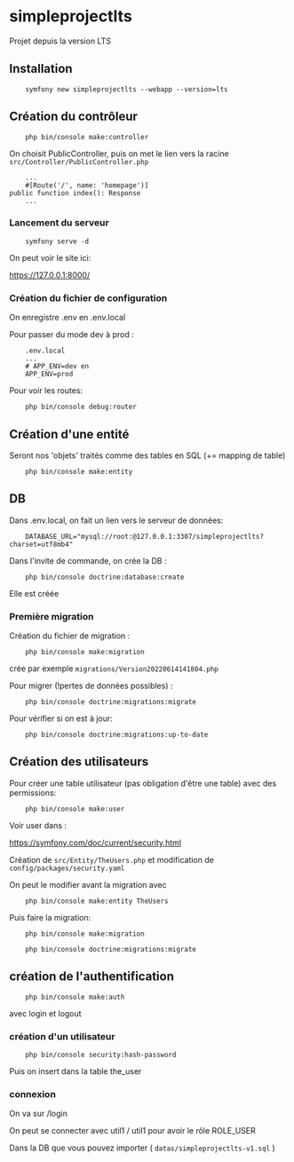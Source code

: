 # simpleprojectlts


Projet depuis la version LTS

## Installation

        symfony new simpleprojectlts --webapp --version=lts

## Création du contrôleur

        php bin/console make:controller

On choisit PublicController, puis on met le lien vers la racine `src/Controller/PublicController.php`

        ...
        #[Route('/', name: 'homepage')]
    public function index(): Response
        ...

### Lancement du serveur

        symfony serve -d

On peut voir le site ici: 

https://127.0.0.1:8000/

### Création du fichier de configuration

On enregistre .env en .env.local

Pour passer du mode dev à prod :

        .env.local
        ...
        # APP_ENV=dev en
        APP_ENV=prod

Pour voir les routes:

        php bin/console debug:router

## Création d'une entité

Seront nos 'objets' traités comme des tables en SQL (+= mapping de table)

        php bin/console make:entity

## DB

Dans .env.local, on fait un lien vers le serveur de données:

        DATABASE_URL="mysql://root:@127.0.0.1:3307/simpleprojectlts?charset=utf8mb4"

Dans l'invite de commande, on crée la DB : 

        php bin/console doctrine:database:create

Elle est créée

### Première migration

Création du fichier de migration :

        php bin/console make:migration

crée par exemple `migrations/Version20220614141804.php`

Pour migrer (!pertes de données possibles) :

        php bin/console doctrine:migrations:migrate

Pour vérifier si on est à jour:

        php bin/console doctrine:migrations:up-to-date

## Création des utilisateurs

Pour créer une table utilisateur (pas obligation d'être une table) avec des permissions:

        php bin/console make:user

Voir user dans :

https://symfony.com/doc/current/security.html

Création de `src/Entity/TheUsers.php` et modification de `config/packages/security.yaml`

On peut le modifier avant la migration avec 

        php bin/console make:entity TheUsers

Puis faire la migration:

        php bin/console make:migration

        php bin/console doctrine:migrations:migrate

## création de l'authentification

        php bin/console make:auth

avec login et logout

### création d'un utilisateur

        php bin/console security:hash-password

Puis on insert dans la table the_user

### connexion

On va sur /login

On peut se connecter avec util1 / util1 pour avoir le rôle ROLE_USER

Dans la DB que vous pouvez importer ( `datas/simpleprojectlts-v1.sql` )
